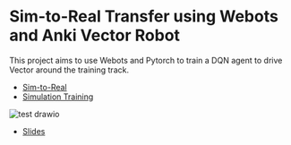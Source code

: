 # Sim-to-Real Transfer using Webots and Anki Vector Robot

This project aims to use Webots and Pytorch to train a DQN agent to drive Vector around the training track.
- [Sim-to-Real](https://youtu.be/NFHD4aX2NZg)
- [Simulation Training](https://youtu.be/5Tu4pdA2dGE)

![test drawio](https://user-images.githubusercontent.com/84503515/142973451-d3bf3697-5148-4b6a-abf4-e164aafc7715.png)

- [Slides](https://docs.google.com/presentation/d/1HZ83RyJnEXu8oXDLv1xZK44T287-mcjmFVcqZMGuKwA/edit?usp=sharing)

